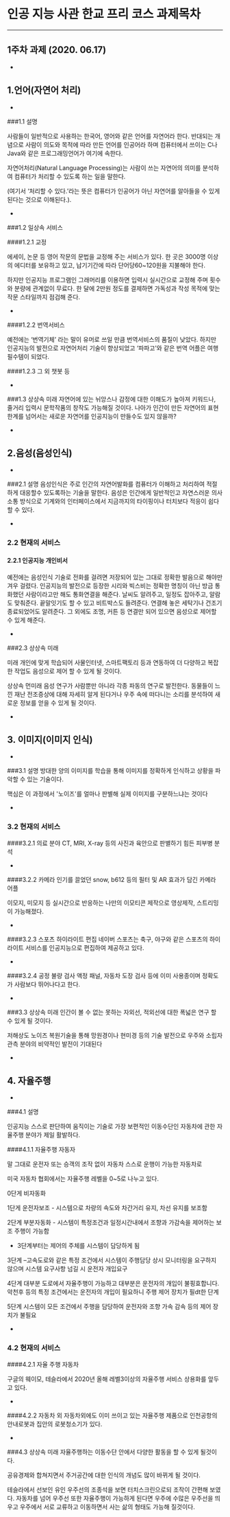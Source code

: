 # 인공 지능 사관 한교 프리 코스 과제목차 

---------------------------------------
1주차 과제 (2020. 06.17)
----

-

## 1.언어(자연어 처리)

-

###1.1 설명

사람들이 일반적으로 사용하는 한국어, 영어와 같은 언어를 자연어라 한다. 
반대되는 개념으로 사람이 의도와 목적에 따라 만든 언어를 인공어라 하며 
컴퓨터에서 쓰이는 C나 Java와 같은 프로그래밍언어가 여기에 속한다.

자연어처리(Natural Language Processing)는 사람이 쓰는 자연어의
의미를 분석하여 컴퓨터가 처리할 수 있도록 하는 일을 말한다.

(여기서 ‘처리할 수 있다.’라는 뜻은 컴퓨터가 인공어가 아닌 자연어를 알아들을 수 있게 된다는 것으로 이해된다.).


-

###1.2 일상속 서비스

####1.2.1 교정

에세이, 논문 등 영어 작문의 문법을 교정해 주는 서비스가 있다. 한 곳은 3000명 이상의 에디터를 보유하고 있고, 납기기간에 따라 단어당60~120원을 지불해야 한다.

하지만 인공지능 프로그램인 그래머리를 이용하면 입력시 실시간으로 교정해 주며 횟수와 분량에 관계없이 무료다. 한 달에 2만원 정도를 결제하면 가독성과 작성 목적에 맞는 작문 스타일까지 점검해 준다.

-

####1.2.2 번역서비스

예전에는 ‘번역기체’ 라는 말이 유머로 쓰일 만큼 번역서비스의 품질이 낮았다.
하지만 인공지능의 발전으로 자연어처리 기술이 향상되었고 ‘파파고’와 같은 번역 어플은 여행 필수템이 되었다.

####1.2.3 그 외 챗봇 등

-

###1.3 상상속 미래
자연어에 있는 뉘앙스나 감정에 대한 이해도가 높아져 키워드나, 줄거리 입력시 문학작품의 창작도 가능해질 것이다. 
나아가 인간이 만든 자연어의 표현 한계를 넘어서는 새로운 자연어를 인공지능이 만들수도 있지 않을까?

-

## 2.음성(음성인식)

-

###2.1 설명
음성인식은 주로 인간의 자연어발화를 컴퓨터가 이해하고 처리하여 적절하게 대응할수 있도록하는 기술을 말한다. 음성은 인간에게 일반적인고 자연스러운 의사소통 방식으로
기계와의 인터페이스에서 지금까지의 타이핑이나 터치보다 적응이 쉽다 할 수 있다. 

-

### 2.2 현재의 서비스

#### 2.2.1 인공지능 개인비서
예전에는 음성인식 기술로 전화를 걸려면 저장되어 있는 그대로 정확한 발음으로 해야만 겨우 걸렸다. 인공지능의 발전으로 등장한 시리와 빅스비는 정확한 명칭이 아닌 방금 통화했던 사람이라고만 해도 통화연결을 해준다. 날씨도 알려주고, 일정도 잡아주고, 알람도 맞춰준다. 끝말잇기도 할 수 있고 비트박스도 들려준다. 연결해 놓은 세탁기나 건조기 종료되었어도 알려준다. 그 외에도 조명, 커튼 등 연결만 되어 있으면 음성으로 제어할 수 있게 해준다.

-
###2.3 상상속 미래

미래
개인에 맞게 학습되어 사물인터넷, 스마트팩토리 등과 연동하여 더 다양하고 복잡한 작업도 음성으로 제어 할 수 있게 될 것이다.

상상속 먼미래
음성 연구가 사람뿐만 아니라 각종 파동의 연구로 발전한다. 동물들이 느낀 재난 전조증상에 대해 자세히 알게 된다거나 우주 속에 떠다니는 소리를 분석하여 새로운 정보를 얻을 수 있게 될 것이다.

-

## 3. 이미지(이미지 인식)

-

###3.1 설명
방대한 양의 이미지를 학습을 통해 이미지를 정확하게 인식하고 상황을 파악할 수 있는 기술이다. 

핵심은 이 과정에서 '노이즈'를 얼마나 판별해 실제 이미지를 구분하느냐는 것이다

-

### 3.2 현재의 서비스


####3.2.1 의료 분야
CT, MRI, X-ray 등의 사진과 육안으로 판별하기 힘든 피부병 분석

-

####3.2.2 카메라
인기를 끌었던 snow, b612 등의 필터 및 AR 효과가 담긴 카메라 어플

이모지, 미모지 등 실시간으로 반응하는 나만의 이모티콘 제작으로 영상제작, 스트리밍이 가능해졌다.

-
####3.2.3 스포츠 하이라이트 편집
네이버 스포츠는 축구, 야구와 같은 스포츠의 하이라이트 서비스를 인공지능으로 편집하여 제공하고 있다.

-
####3.2.4 공정 불량 검사
액정 패널, 자동차 도장 검사 등에 이미 사용종이며 정확도가 사람보다 뛰어나다고 한다.

-

###3.3 상상속 미래
인간이 볼 수 없는 못하는 자외선, 적외선에 대한 폭넓은 연구 할 수 있게 될 것이다.

저해상도 노이즈 복원기술을 통해 망원경이나 현미경 등의 기술 발전으로 우주와 소립자 관측 분야의 비약적인 발전이 기대된다

-

## 4. 자율주행

-

###4.1 설명

인공지능 스스로 판단하여 움직이는 기술로 가장 보편적인 이동수단인 자동차에 관한 자율주행 분야가 제일 활발하다.

####4.1.1 자율주행 자동자

말 그대로 운전자 또는 승객의 조작 없이 자동차 스스로 운행이 가능한 자동차로

미국 자동차 협회에서는 자율주행 레벨을 0~5로 나누고 있다.

0단게 비자동화

1단게 운전자보조 - 시스템으로 차량의 속도와 차간거리 유지, 차선 유지를 보조함

2단계 부분자동화 - 시스템이 특정조건과 일정시간내에서 조향과 가감속을 제어하는 보조 주행이 가능함

* 3단계부터는 제어의 주체를 시스템이 담당하게 됨

3단계 –고속도로와 같은 특정 조건에서 시스템이 주행담당 상시 모니터링을 요구하지 않으며 시스템 요구사항 넘길 시 운전자 개입요구

4단계 대부분 도로에서 자율주행이 가능하고 대부분은 운전자의 개입이 불핑효합니다. 악천후 등의 특정 조건에서는 운전자의 개입이 필요하니 주행 제어 장치가 필dt한 단계

5단계 시스템이 모든 조건에서 주행을 담당하여 운전자와
조향 가속 감속 등의 제어 장치가 불필요

-

### 4.2 현재의 서비스
####4.2.1 자율 주행 자동차

구글의 웨이모, 테슬라에서 2020년 올해 레벨3이상의 자율주행 서비스 상용화를 앞두고 있다.

-

####4.2.2 자동차 외
자동차외에도 이미 쓰이고 있는 자율주행 제품으로 인천공항의 안내로봇과 집안의 로봇청소기가 있다.

-
###4.3 상상속 미래
자율주행하는  이동수단 안에서 다양한 활동을 할 수 있게 될것이다.

공유경제와 합쳐지면서 주거공간에 대한 인식의 개념도 많이 바뀌게 될 것이다.

테슬라에서 선보인 유인 우주선의 조종석을 보면 터치스크린으로되 조작이 간편해 보였다. 자동차를 넘어 우주선 또한 자율주행이 가능하게 된다면 우주에 수많은 우주선을 띄우고 우주에서 서로 교류하고 이동하면서 사는 삶의 형태도 가능해 질것이다.
